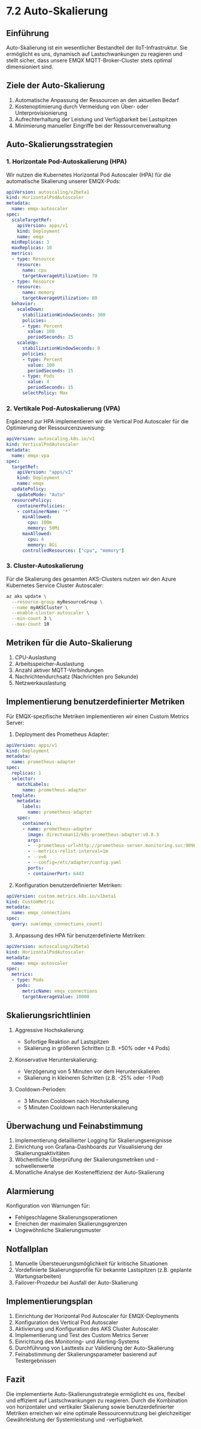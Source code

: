# 7.2 Auto-Skalierung

## Einführung

Auto-Skalierung ist ein wesentlicher Bestandteil der IIoT-Infrastruktur. Sie ermöglicht es uns, dynamisch auf Lastschwankungen zu reagieren und stellt sicher, dass unsere EMQX MQTT-Broker-Cluster stets optimal dimensioniert sind.

## Ziele der Auto-Skalierung

1. Automatische Anpassung der Ressourcen an den aktuellen Bedarf
2. Kostenoptimierung durch Vermeidung von Über- oder Unterprovisionierung
3. Aufrechterhaltung der Leistung und Verfügbarkeit bei Lastspitzen
4. Minimierung manueller Eingriffe bei der Ressourcenverwaltung

## Auto-Skalierungsstrategien

### 1. Horizontale Pod-Autoskalierung (HPA)

Wir nutzen die Kubernetes Horizontal Pod Autoscaler (HPA) für die automatische Skalierung unserer EMQX-Pods:

```yaml
apiVersion: autoscaling/v2beta1
kind: HorizontalPodAutoscaler
metadata:
  name: emqx-autoscaler
spec:
  scaleTargetRef:
    apiVersion: apps/v1
    kind: Deployment
    name: emqx
  minReplicas: 3
  maxReplicas: 10
  metrics:
  - type: Resource
    resource:
      name: cpu
      targetAverageUtilization: 70
  - type: Resource
    resource:
      name: memory
      targetAverageUtilization: 80
  behavior:
    scaleDown:
      stabilizationWindowSeconds: 300
      policies:
      - type: Percent
        value: 100
        periodSeconds: 15
    scaleUp:
      stabilizationWindowSeconds: 0
      policies:
      - type: Percent
        value: 100
        periodSeconds: 15
      - type: Pods
        value: 4
        periodSeconds: 15
      selectPolicy: Max
```

### 2. Vertikale Pod-Autoskalierung (VPA)

Ergänzend zur HPA implementieren wir die Vertical Pod Autoscaler für die Optimierung der Ressourcenzuweisung:

```yaml
apiVersion: autoscaling.k8s.io/v1
kind: VerticalPodAutoscaler
metadata:
  name: emqx-vpa
spec:
  targetRef:
    apiVersion: "apps/v1"
    kind: Deployment
    name: emqx
  updatePolicy:
    updateMode: "Auto"
  resourcePolicy:
    containerPolicies:
    - containerName: '*'
      minAllowed:
        cpu: 100m
        memory: 50Mi
      maxAllowed:
        cpu: 4
        memory: 8Gi
      controlledResources: ["cpu", "memory"]
```

### 3. Cluster-Autoskalierung

Für die Skalierung des gesamten AKS-Clusters nutzen wir den Azure Kubernetes Service Cluster Autoscaler:

```bash
az aks update \
  --resource-group myResourceGroup \
  --name myAKSCluster \
  --enable-cluster-autoscaler \
  --min-count 3 \
  --max-count 10
```

## Metriken für die Auto-Skalierung

1. CPU-Auslastung
2. Arbeitsspeicher-Auslastung
3. Anzahl aktiver MQTT-Verbindungen
4. Nachrichtendurchsatz (Nachrichten pro Sekunde)
5. Netzwerkauslastung

## Implementierung benutzerdefinierter Metriken

Für EMQX-spezifische Metriken implementieren wir einen Custom Metrics Server:

1. Deployment des Prometheus Adapter:

```yaml
apiVersion: apps/v1
kind: Deployment
metadata:
  name: prometheus-adapter
spec:
  replicas: 1
  selector:
    matchLabels:
      name: prometheus-adapter
  template:
    metadata:
      labels:
        name: prometheus-adapter
    spec:
      containers:
      - name: prometheus-adapter
        image: directxman12/k8s-prometheus-adapter:v0.8.3
        args:
        - --prometheus-url=http://prometheus-server.monitoring.svc:9090
        - --metrics-relist-interval=1m
        - --v=6
        - --config=/etc/adapter/config.yaml
        ports:
        - containerPort: 6443
```

2. Konfiguration benutzerdefinierter Metriken:

```yaml
apiVersion: custom.metrics.k8s.io/v1beta1
kind: CustomMetric
metadata:
  name: emqx_connections
spec:
  query: sum(emqx_connections_count)
```

3. Anpassung des HPA für benutzerdefinierte Metriken:

```yaml
apiVersion: autoscaling/v2beta1
kind: HorizontalPodAutoscaler
metadata:
  name: emqx-autoscaler
spec:
  metrics:
  - type: Pods
    pods:
      metricName: emqx_connections
      targetAverageValue: 10000
```

## Skalierungsrichtlinien

1. Aggressive Hochskalierung:
   - Sofortige Reaktion auf Lastspitzen
   - Skalierung in größeren Schritten (z.B. +50% oder +4 Pods)

2. Konservative Herunterskalierung:
   - Verzögerung von 5 Minuten vor dem Herunterskalieren
   - Skalierung in kleineren Schritten (z.B. -25% oder -1 Pod)

3. Cooldown-Perioden:
   - 3 Minuten Cooldown nach Hochskalierung
   - 5 Minuten Cooldown nach Herunterskalierung

## Überwachung und Feinabstimmung

1. Implementierung detaillierter Logging für Skalierungsereignisse
2. Einrichtung von Grafana-Dashboards zur Visualisierung der Skalierungsaktivitäten
3. Wöchentliche Überprüfung der Skalierungsmetriken und -schwellenwerte
4. Monatliche Analyse der Kosteneffizienz der Auto-Skalierung

## Alarmierung

Konfiguration von Warnungen für:
- Fehlgeschlagene Skalierungsoperationen
- Erreichen der maximalen Skalierungsgrenzen
- Ungewöhnliche Skalierungsmuster

## Notfallplan

1. Manuelle Übersteuerungsmöglichkeit für kritische Situationen
2. Vordefinierte Skalierungsprofile für bekannte Lastspitzen (z.B. geplante Wartungsarbeiten)
3. Failover-Prozedur bei Ausfall der Auto-Skalierung

## Implementierungsplan

1. Einrichtung der Horizontal Pod Autoscaler für EMQX-Deployments
2. Konfiguration des Vertical Pod Autoscaler
3. Aktivierung und Konfiguration des AKS Cluster Autoscaler
4. Implementierung und Test des Custom Metrics Server
5. Einrichtung des Monitoring- und Alerting-Systems
6. Durchführung von Lasttests zur Validierung der Auto-Skalierung
7. Feinabstimmung der Skalierungsparameter basierend auf Testergebnissen

## Fazit

Die implementierte Auto-Skalierungsstrategie ermöglicht es uns, flexibel und effizient auf Lastschwankungen zu reagieren. Durch die Kombination von horizontaler und vertikaler Skalierung sowie benutzerdefinierter Metriken erreichen wir eine optimale Ressourcennutzung bei gleichzeitiger Gewährleistung der Systemleistung und -verfügbarkeit.